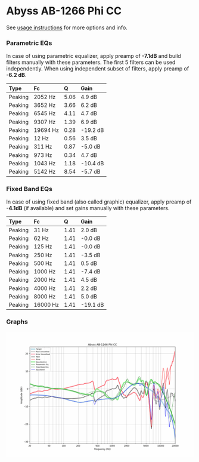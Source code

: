 # Abyss AB-1266 Phi CC
See [usage instructions](https://github.com/jaakkopasanen/AutoEq#usage) for more options and info.

### Parametric EQs
In case of using parametric equalizer, apply preamp of **-7.1dB** and build filters manually
with these parameters. The first 5 filters can be used independently.
When using independent subset of filters, apply preamp of **-6.2 dB**.

| Type    | Fc       |    Q | Gain     |
|:--------|:---------|:-----|:---------|
| Peaking | 2052 Hz  | 5.06 | 4.9 dB   |
| Peaking | 3652 Hz  | 3.66 | 6.2 dB   |
| Peaking | 6545 Hz  | 4.11 | 4.7 dB   |
| Peaking | 9307 Hz  | 1.39 | 6.9 dB   |
| Peaking | 19694 Hz | 0.28 | -19.2 dB |
| Peaking | 12 Hz    | 0.56 | 3.5 dB   |
| Peaking | 311 Hz   | 0.87 | -5.0 dB  |
| Peaking | 973 Hz   | 0.34 | 4.7 dB   |
| Peaking | 1043 Hz  | 1.18 | -10.4 dB |
| Peaking | 5142 Hz  | 8.54 | -5.7 dB  |

### Fixed Band EQs
In case of using fixed band (also called graphic) equalizer, apply preamp of **-4.1dB**
(if available) and set gains manually with these parameters.

| Type    | Fc       |    Q | Gain     |
|:--------|:---------|:-----|:---------|
| Peaking | 31 Hz    | 1.41 | 2.0 dB   |
| Peaking | 62 Hz    | 1.41 | -0.0 dB  |
| Peaking | 125 Hz   | 1.41 | -0.0 dB  |
| Peaking | 250 Hz   | 1.41 | -3.5 dB  |
| Peaking | 500 Hz   | 1.41 | 0.5 dB   |
| Peaking | 1000 Hz  | 1.41 | -7.4 dB  |
| Peaking | 2000 Hz  | 1.41 | 4.5 dB   |
| Peaking | 4000 Hz  | 1.41 | 2.2 dB   |
| Peaking | 8000 Hz  | 1.41 | 5.0 dB   |
| Peaking | 16000 Hz | 1.41 | -19.1 dB |

### Graphs
![](./Abyss%20AB-1266%20Phi%20CC.png)
